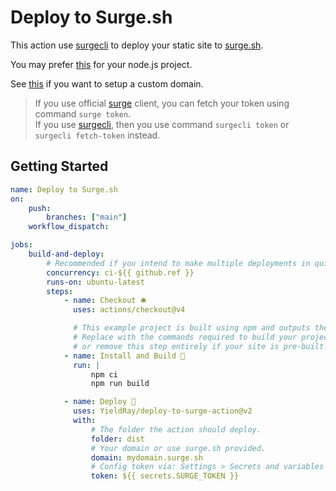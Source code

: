 # Deploy to Surge.sh

This action use [surgecli](https://github.com/YieldRay/surgecli) to deploy your static site to [surge.sh](https://surge.sh/).

You may prefer [this](https://github.com/yavisht/deploy-via-surge.sh-github-action-template) for your node.js project.

See [this](https://surge.sh/help/adding-a-custom-domain) if you want to setup a custom domain.

> If you use official [surge](https://github.com/sintaxi/surge) client, you can fetch your token using command `surge token`.  
> If you use [surgecli](https://github.com/YieldRay/surgecli), then you use command `surgecli token` or `surgecli fetch-token` instead.

## Getting Started

```yml
name: Deploy to Surge.sh
on:
    push:
        branches: ["main"]
    workflow_dispatch:

jobs:
    build-and-deploy:
        # Recommended if you intend to make multiple deployments in quick succession.
        concurrency: ci-${{ github.ref }}
        runs-on: ubuntu-latest
        steps:
            - name: Checkout 🛎️
              uses: actions/checkout@v4

              # This example project is built using npm and outputs the result to the 'build' folder.
              # Replace with the commands required to build your project,
              # or remove this step entirely if your site is pre-built.
            - name: Install and Build 🔧
              run: |
                  npm ci
                  npm run build

            - name: Deploy 🚀
              uses: YieldRay/deploy-to-surge-action@v2
              with:
                  # The folder the action should deploy.
                  folder: dist
                  # Your domain or use surge.sh provided.
                  domain: mydomain.surge.sh
                  # Config token via: Settings > Secrets and variables > Actions > New repository secret
                  token: ${{ secrets.SURGE_TOKEN }}
```
